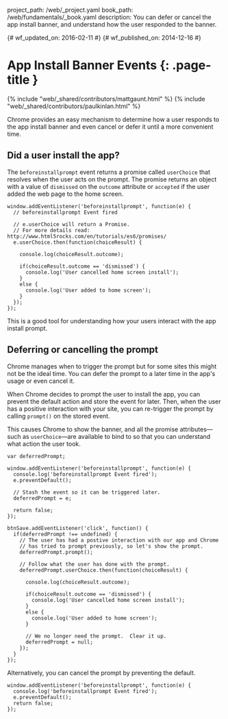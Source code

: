project_path: /web/_project.yaml
book_path: /web/fundamentals/_book.yaml
description: You can defer or cancel the app install banner, and understand how the user responded to the banner.

{# wf_updated_on: 2016-02-11 #}
{# wf_published_on: 2014-12-16 #}

# App Install Banner Events {: .page-title }

{% include "web/_shared/contributors/mattgaunt.html" %}
{% include "web/_shared/contributors/paulkinlan.html" %}

Chrome provides an easy mechanism to determine how a user responds to the
app install banner and even cancel or defer it until a more convenient time.

## Did a user install the app?

The `beforeinstallprompt` event returns a promise called `userChoice` 
that resolves when the user acts on the prompt.  The promise 
returns an object with a value of `dismissed` on the `outcome`
attribute or `accepted` if the user added the web page to the home screen.

    window.addEventListener('beforeinstallprompt', function(e) {
      // beforeinstallprompt Event fired
      
      // e.userChoice will return a Promise. 
      // For more details read: http://www.html5rocks.com/en/tutorials/es6/promises/
      e.userChoice.then(function(choiceResult) {
        
        console.log(choiceResult.outcome);
        
        if(choiceResult.outcome == 'dismissed') {
          console.log('User cancelled home screen install');
        }
        else {
          console.log('User added to home screen');
        }
      });
    });
    

This is a good tool for understanding how your users interact with the app 
install prompt.


## Deferring or cancelling the prompt

Chrome manages when to trigger the prompt but for some sites this might not 
be the ideal time. You can defer the prompt to a later time in the app's usage or 
even cancel it. 

When Chrome decides to prompt the user to install the app, you 
can prevent the default action and store the event for later. Then, when 
the user has a positive interaction with your site, you can re-trigger 
the prompt by calling `prompt()` on the stored event. 

This causes Chrome to show the banner, and all the promise attributes&mdash;such as `userChoice`&mdash;are available to bind to so that you can understand 
what action the user took.
    
    var deferredPrompt;
    
    window.addEventListener('beforeinstallprompt', function(e) {
      console.log('beforeinstallprompt Event fired');
      e.preventDefault();
      
      // Stash the event so it can be triggered later.
      deferredPrompt = e;
      
      return false;
    });
    
    btnSave.addEventListener('click', function() {
      if(deferredPrompt !== undefined) {
        // The user has had a postive interaction with our app and Chrome
        // has tried to prompt previously, so let's show the prompt.
        deferredPrompt.prompt();
      
        // Follow what the user has done with the prompt.
        deferredPrompt.userChoice.then(function(choiceResult) {
      
          console.log(choiceResult.outcome);
          
          if(choiceResult.outcome == 'dismissed') {
            console.log('User cancelled home screen install');
          }
          else {
            console.log('User added to home screen');
          }
          
          // We no longer need the prompt.  Clear it up.
          deferredPrompt = null;
        });
      }
    });
    

Alternatively, you can cancel the prompt by preventing the default.

    window.addEventListener('beforeinstallprompt', function(e) {
      console.log('beforeinstallprompt Event fired');
      e.preventDefault();
      return false;
    });
    
